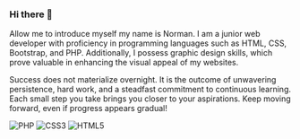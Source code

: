 ### Hi there 👋

Allow me to introduce myself my name is Norman. I am a junior web developer with proficiency in programming languages such as HTML, CSS, Bootstrap, and PHP. Additionally, I possess graphic design skills, which prove valuable in enhancing the visual appeal of my websites.

Success does not materialize overnight. It is the outcome of unwavering persistence, hard work, and a steadfast commitment to continuous learning. Each small step you take brings you closer to your aspirations. Keep moving forward, even if progress appears gradual!


![PHP](https://img.shields.io/badge/php-%23777BB4.svg?style=for-the-badge&logo=php&logoColor=white) ![CSS3](https://img.shields.io/badge/css3-%231572B6.svg?style=for-the-badge&logo=css3&logoColor=white) ![HTML5](https://img.shields.io/badge/HTML5-E34F26.svg?style=for-the-badge&logo=HTML5&logoColor=white)
<!--
**normanang28/normanang28** is a ✨ _special_ ✨ repository because its `README.md` (this file) appears on your GitHub profile.

Here are some ideas to get you started:

- 🔭 I’m currently working on ...
- 🌱 I’m currently learning ...
- 👯 I’m looking to collaborate on ...
- 🤔 I’m looking for help with ...
- 💬 Ask me about ...
- 📫 How to reach me: ...
- 😄 Pronouns: ...
- ⚡ Fun fact: ...
-->
